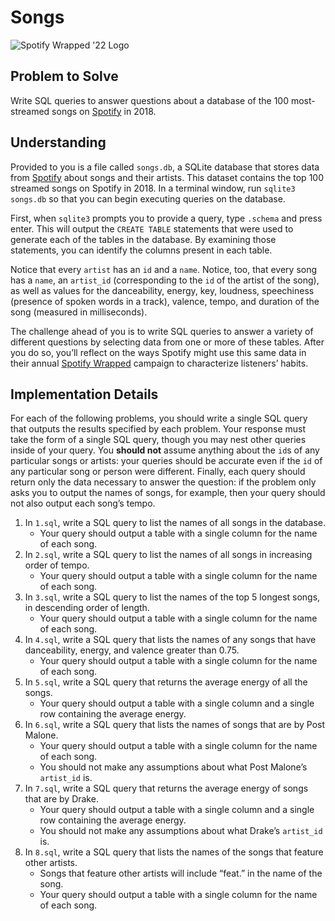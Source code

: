 # Songs

![Spotify Wrapped '22 Logo](https://cs50.harvard.edu/x/2024/psets/7/songs/wrapped.png)

## Problem to Solve

Write SQL queries to answer questions about a database of the 100 most-streamed songs on  [Spotify](https://en.wikipedia.org/wiki/Spotify)  in 2018.

## Understanding

Provided to you is a file called  `songs.db`, a SQLite database that stores data from  [Spotify](https://developer.spotify.com/documentation/web-api/)  about songs and their artists. This dataset contains the top 100 streamed songs on Spotify in 2018. In a terminal window, run  `sqlite3 songs.db`  so that you can begin executing queries on the database.

First, when  `sqlite3`  prompts you to provide a query, type  `.schema`  and press enter. This will output the  `CREATE TABLE`  statements that were used to generate each of the tables in the database. By examining those statements, you can identify the columns present in each table.

Notice that every  `artist`  has an  `id`  and a  `name`. Notice, too, that every song has a  `name`, an  `artist_id`  (corresponding to the  `id`  of the artist of the song), as well as values for the danceability, energy, key, loudness, speechiness (presence of spoken words in a track), valence, tempo, and duration of the song (measured in milliseconds).

The challenge ahead of you is to write SQL queries to answer a variety of different questions by selecting data from one or more of these tables. After you do so, you’ll reflect on the ways Spotify might use this same data in their annual  [Spotify Wrapped](https://en.wikipedia.org/wiki/Spotify_Wrapped)  campaign to characterize listeners’ habits.

## Implementation Details

For each of the following problems, you should write a single SQL query that outputs the results specified by each problem. Your response must take the form of a single SQL query, though you may nest other queries inside of your query. You  **should not**  assume anything about the  `id`s of any particular songs or artists: your queries should be accurate even if the  `id`  of any particular song or person were different. Finally, each query should return only the data necessary to answer the question: if the problem only asks you to output the names of songs, for example, then your query should not also output each song’s tempo.

1.  In  `1.sql`, write a SQL query to list the names of all songs in the database.
    -   Your query should output a table with a single column for the name of each song.
2.  In  `2.sql`, write a SQL query to list the names of all songs in increasing order of tempo.
    -   Your query should output a table with a single column for the name of each song.
3.  In  `3.sql`, write a SQL query to list the names of the top 5 longest songs, in descending order of length.
    -   Your query should output a table with a single column for the name of each song.
4.  In  `4.sql`, write a SQL query that lists the names of any songs that have danceability, energy, and valence greater than 0.75.
    -   Your query should output a table with a single column for the name of each song.
5.  In  `5.sql`, write a SQL query that returns the average energy of all the songs.
    -   Your query should output a table with a single column and a single row containing the average energy.
6.  In  `6.sql`, write a SQL query that lists the names of songs that are by Post Malone.
    -   Your query should output a table with a single column for the name of each song.
    -   You should not make any assumptions about what Post Malone’s  `artist_id`  is.
7.  In  `7.sql`, write a SQL query that returns the average energy of songs that are by Drake.
    -   Your query should output a table with a single column and a single row containing the average energy.
    -   You should not make any assumptions about what Drake’s  `artist_id`  is.
8.  In  `8.sql`, write a SQL query that lists the names of the songs that feature other artists.
    -   Songs that feature other artists will include “feat.” in the name of the song.
    -   Your query should output a table with a single column for the name of each song.